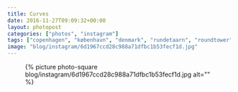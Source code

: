 ```yaml
---
title: Curves
date: 2016-11-27T09:09:32+00:00
layout: photopost
categories: ["photos", "instagram"]
tags: ["copenhagen", "københavn", "denmark", "rundetaarn", "roundtower", "architecture"]
image: "blog/instagram/6d1967ccd28c988a71dfbc1b53fecf1d.jpg"
---
```


<figure class="photo photo--square">
  {% picture photo-square blog/instagram/6d1967ccd28c988a71dfbc1b53fecf1d.jpg alt="" %}
</figure>


